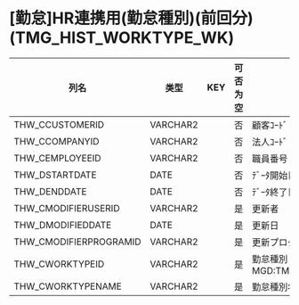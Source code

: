 # [勤怠]HR連携用(勤怠種別)(前回分)                                             (TMG_HIST_WORKTYPE_WK)
| 列名   | 类型   | KEY  | 可否为空 | 注释   |
| ---- | ---- | ---- | ---- | ---- |
|THW_CCUSTOMERID|VARCHAR2||否|顧客ｺｰﾄﾞ                        固定：01                                                       |
|THW_CCOMPANYID|VARCHAR2||否|法人ｺｰﾄﾞ                                                                                    |
|THW_CEMPLOYEEID|VARCHAR2||否|職員番号                                                                                      |
|THW_DSTARTDATE|DATE||否|ﾃﾞｰﾀ開始日                                                                                   |
|THW_DENDDATE|DATE||否|ﾃﾞｰﾀ終了日                                                                                   |
|THW_CMODIFIERUSERID|VARCHAR2||是|更新者                                                                                       |
|THW_DMODIFIEDDATE|DATE||是|更新日                                                                                       |
|THW_CMODIFIERPROGRAMID|VARCHAR2||是|更新プログラムID                                                                                 |
|THW_CWORKTYPEID|VARCHAR2||是|勤怠種別                                                        MGD:TMG_WORKTYPE              |
|THW_CWORKTYPENAME|VARCHAR2||是|勤怠種別名称                                                                                    |
